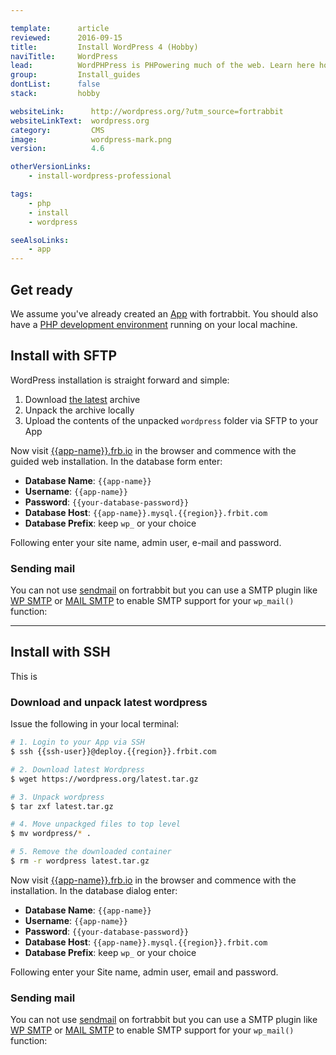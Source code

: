 ```yaml
---

template:      article
reviewed:      2016-09-15
title:         Install WordPress 4 (Hobby)
naviTitle:     WordPress
lead:          WordPHPress is PHPowering much of the web. Learn here how to install and tune the popular blogging and CMS engine WordPress 4 on fortrabbit.
group:         Install_guides
dontList:      false
stack:         hobby

websiteLink:      http://wordpress.org/?utm_source=fortrabbit
websiteLinkText:  wordpress.org
category:         CMS
image:            wordpress-mark.png
version:          4.6

otherVersionLinks:
    - install-wordpress-professional

tags:
    - php
    - install
    - wordpress

seeAlsoLinks:
    - app
---
```


## Get ready

We assume you've already created an [App](app) with fortrabbit. You should also have a [PHP development environment](/local-development) running on your local machine.


## Install with SFTP

WordPress installation is straight forward and simple:

1. Download [the latest](https://wordpress.org/latest.zip) archive
2. Unpack the archive locally
3. Upload the contents of the unpacked `wordpress` folder via SFTP to your App

Now visit [{{app-name}}.frb.io](https://{{app-name}}.frb.io) in the browser and commence with the guided web installation. In the database form enter:

* **Database Name**: `{{app-name}}`
* **Username**: `{{app-name}}`
* **Password**: `{{your-database-password}}`
* **Database Host**: `{{app-name}}.mysql.{{region}}.frbit.com`
* **Database Prefix**: keep `wp_` or your choice

Following enter your site name, admin user, e-mail and password.


### Sending mail

You can not use [sendmail](quirks#toc-mailing) on fortrabbit but you can use a SMTP plugin like [WP SMTP](http://wordpress.org/plugins/wp-smtp/) or [MAIL SMTP](http://wordpress.org/plugins/wp-mail-smtp/) to enable SMTP support for your `wp_mail()` function:



---

## Install with SSH

This is 

### Download and unpack latest wordpress

Issue the following in your local terminal:

```bash
# 1. Login to your App via SSH
$ ssh {{ssh-user}}@deploy.{{region}}.frbit.com

# 2. Download latest Wordpress
$ wget https://wordpress.org/latest.tar.gz

# 3. Unpack wordpress
$ tar zxf latest.tar.gz

# 4. Move unpackged files to top level
$ mv wordpress/* .

# 5. Remove the downloaded container
$ rm -r wordpress latest.tar.gz
```

Now visit [{{app-name}}.frb.io](https://{{app-name}}.frb.io) in the browser and commence with the installation. In the database dialog enter:

* **Database Name**: `{{app-name}}`
* **Username**: `{{app-name}}`
* **Password**: `{{your-database-password}}`
* **Database Host**: `{{app-name}}.mysql.{{region}}.frbit.com`
* **Database Prefix**: keep `wp_` or your choice

Following enter your Site name, admin user, email and password.

### Sending mail

You can not use [sendmail](quirks#toc-mailing) on fortrabbit but you can use a SMTP plugin like [WP SMTP](http://wordpress.org/plugins/wp-smtp/) or [MAIL SMTP](http://wordpress.org/plugins/wp-mail-smtp/) to enable SMTP support for your `wp_mail()` function:
